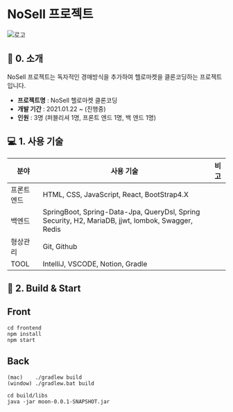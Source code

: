 # NoSell 프로젝트
![로고](https://user-images.githubusercontent.com/52563841/109815334-e11fb680-7c72-11eb-89c8-5272873990df.png)

## 🔖 0. 소개

NoSell 프로젝트는 독자적인 경매방식을 추가하여 헬로마켓을 클론코딩하는 프로젝트입니다.

- **프로젝트명** : NoSell 헬로마켓 클론코딩
- **개발 기간** : 2021.01.22 ~ (진행중)
- **인원** : 3명 (퍼블리셔 1명, 프론트 엔드 1명, 백 엔드 1명)

## 💻 1. 사용 기술
|분야|사용 기술|비고|
|---|---|---|
|프론트 엔드| HTML, CSS, JavaScript, React, BootStrap4.X
|백엔드|SpringBoot, Spring-Data-Jpa, QueryDsl, Spring Security, H2, MariaDB, jjwt, lombok, Swagger, Redis
|형상관리|Git, Github|
|TOOL|IntelliJ, VSCODE, Notion, Gradle

## 🔖 2. Build & Start
## Front

```
cd frontend
npm install 
npm start
```

## Back

```
(mac)    ./gradlew build
(window) ./gradlew.bat build

cd build/libs
java -jar moon-0.0.1-SNAPSHOT.jar
```


